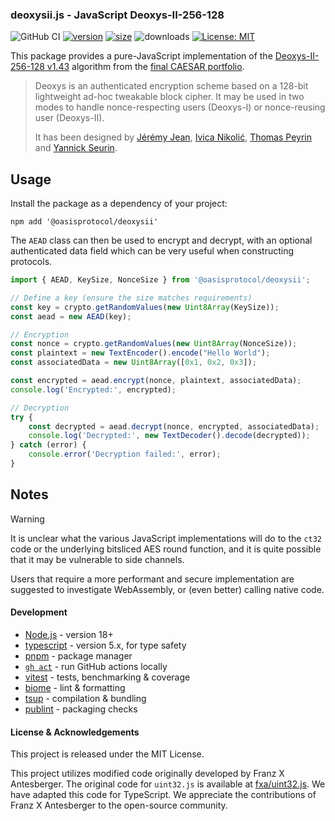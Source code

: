 ### deoxysii.js - JavaScript Deoxys-II-256-128
![GitHub CI](https://github.com/oasisprotocol/deoxysii-js/actions/workflows/config.yml/badge.svg)
[![version][deoxysii-version]][deoxysii-npm]
[![size][deoxysii-size]][deoxysii-bundlephobia]
![downloads][deoxysii-downloads]
[![License: MIT](https://img.shields.io/badge/License-MIT-yellow.svg)](https://opensource.org/licenses/MIT)

[deoxysii-npm]: https://www.npmjs.com/package/@oasisprotocol/deoxysii
[deoxysii-version]: https://img.shields.io/npm/v/@oasisprotocol/deoxysii
[deoxysii-size]: https://img.shields.io/bundlephobia/minzip/@oasisprotocol/deoxysii
[deoxysii-bundlephobia]: https://bundlephobia.com/package/@oasisprotocol/deoxysii
[deoxysii-downloads]: https://img.shields.io/npm/dm/@oasisprotocol/deoxysii.svg

This package provides a pure-JavaScript implementation of the
[Deoxys-II-256-128 v1.43][1] algorithm from the [final CAESAR portfolio][2].

> Deoxys is an authenticated encryption scheme based on a 128-bit lightweight
> ad-hoc tweakable block cipher. It may be used in two modes to handle
> nonce-respecting users (Deoxys-I) or nonce-reusing user (Deoxys-II).
>
> It has been designed by [Jérémy Jean][3], [Ivica Nikolić][4], [Thomas Peyrin][5] and [Yannick Seurin][6].

[1]: https://sites.google.com/view/deoxyscipher
[2]: https://competitions.cr.yp.to/caesar-submissions.html
[3]: http://jeremy.jean.free.fr/
[4]: https://sites.google.com/view/ivica-nikolic-sg/home
[5]: https://thomaspeyrin.github.io/web/
[6]: https://yannickseurin.github.io/

## Usage

Install the package as a dependency of your project:

```shell
npm add '@oasisprotocol/deoxysii'
```

The `AEAD` class can then be used to encrypt and decrypt, with an optional
authenticated data field which can be very useful when constructing protocols.

```typescript
import { AEAD, KeySize, NonceSize } from '@oasisprotocol/deoxysii';

// Define a key (ensure the size matches requirements)
const key = crypto.getRandomValues(new Uint8Array(KeySize));
const aead = new AEAD(key);

// Encryption
const nonce = crypto.getRandomValues(new Uint8Array(NonceSize));
const plaintext = new TextEncoder().encode("Hello World");
const associatedData = new Uint8Array([0x1, 0x2, 0x3]);

const encrypted = aead.encrypt(nonce, plaintext, associatedData);
console.log('Encrypted:', encrypted);

// Decryption
try {
    const decrypted = aead.decrypt(nonce, encrypted, associatedData);
    console.log('Decrypted:', new TextDecoder().decode(decrypted));
} catch (error) {
    console.error('Decryption failed:', error);
}
```

## Notes

> [!WARNING]
> It is unclear what the various JavaScript implementations will do to the
> `ct32` code or the underlying bitsliced AES round function, and it is
> quite possible that it may be vulnerable to side channels.
>
> Users that require a more performant and secure implementation are suggested
> to investigate WebAssembly, or (even better) calling native code.

#### Development

 * [Node.js](https://nodejs.org/en/about/previous-releases) - version 18+
 * [typescript](https://www.typescriptlang.org/) - version 5.x, for type safety
 * [pnpm](https://pnpm.io/) - package manager
 * [`gh act`](https://github.com/nektos/act) - run GitHub actions locally
 * [vitest](https://vitest.dev/) - tests, benchmarking & coverage
 * [biome](https://biomejs.dev/) - lint & formatting
 * [tsup](https://tsup.egoist.dev/) - compilation & bundling
 * [publint](https://publint.dev/) - packaging checks

#### License & Acknowledgements

This project is released under the MIT License.

This project utilizes modified code originally developed by Franz X Antesberger.
The original code for `uint32.js` is available at [fxa/uint32.js]. We have
adapted this code for TypeScript. We appreciate the contributions of Franz X
Antesberger to the open-source community.

[fxa/uint32.js]: https://github.com/fxa/uint32.js
